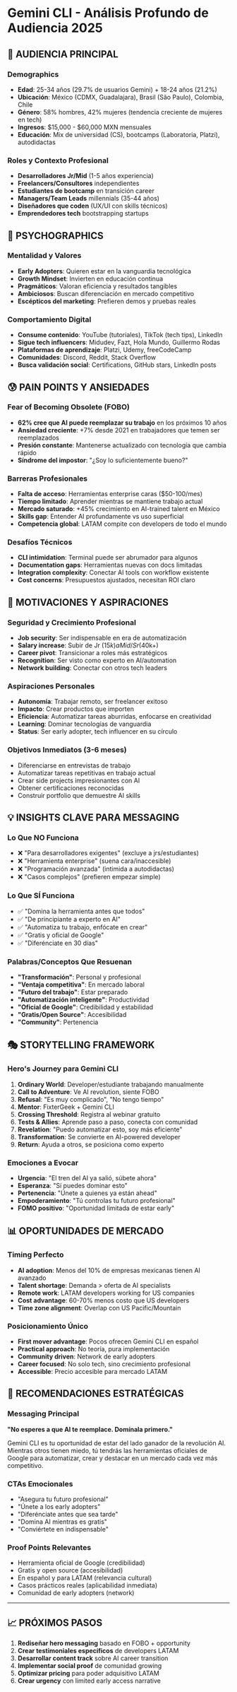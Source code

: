 # Gemini CLI - Análisis Profundo de Audiencia 2025

## 🎯 AUDIENCIA PRINCIPAL

### Demographics
- **Edad**: 25-34 años (29.7% de usuarios Gemini) + 18-24 años (21.2%)
- **Ubicación**: México (CDMX, Guadalajara), Brasil (São Paulo), Colombia, Chile
- **Género**: 58% hombres, 42% mujeres (tendencia creciente de mujeres en tech)
- **Ingresos**: $15,000 - $60,000 MXN mensuales
- **Educación**: Mix de universidad (CS), bootcamps (Laboratoria, Platzi), autodidactas

### Roles y Contexto Profesional
- **Desarrolladores Jr/Mid** (1-5 años experiencia)
- **Freelancers/Consultores** independientes
- **Estudiantes de bootcamp** en transición career
- **Managers/Team Leads** millennials (35-44 años)
- **Diseñadores que coden** (UX/UI con skills técnicos)
- **Emprendedores tech** bootstrapping startups

## 🧠 PSYCHOGRAPHICS

### Mentalidad y Valores
- **Early Adopters**: Quieren estar en la vanguardia tecnológica
- **Growth Mindset**: Invierten en educación continua
- **Pragmáticos**: Valoran eficiencia y resultados tangibles
- **Ambiciosos**: Buscan diferenciación en mercado competitivo
- **Escépticos del marketing**: Prefieren demos y pruebas reales

### Comportamiento Digital
- **Consume contenido**: YouTube (tutoriales), TikTok (tech tips), LinkedIn
- **Sigue tech influencers**: Midudev, Fazt, Hola Mundo, Guillermo Rodas
- **Plataformas de aprendizaje**: Platzi, Udemy, freeCodeCamp
- **Comunidades**: Discord, Reddit, Stack Overflow
- **Busca validación social**: Certifications, GitHub stars, LinkedIn posts

## 😰 PAIN POINTS Y ANSIEDADES

### Fear of Becoming Obsolete (FOBO)
- **62% cree que AI puede reemplazar su trabajo** en los próximos 10 años
- **Ansiedad creciente**: +7% desde 2021 en trabajadores que temen ser reemplazados
- **Presión constante**: Mantenerse actualizado con tecnología que cambia rápido
- **Síndrome del impostor**: "¿Soy lo suficientemente bueno?"

### Barreras Profesionales
- **Falta de acceso**: Herramientas enterprise caras ($50-100/mes)
- **Tiempo limitado**: Aprender mientras se mantiene trabajo actual
- **Mercado saturado**: +45% crecimiento en AI-trained talent en México
- **Skills gap**: Entender AI profundamente vs uso superficial
- **Competencia global**: LATAM compite con developers de todo el mundo

### Desafíos Técnicos
- **CLI intimidation**: Terminal puede ser abrumador para algunos
- **Documentation gaps**: Herramientas nuevas con docs limitadas
- **Integration complexity**: Conectar AI tools con workflow existente
- **Cost concerns**: Presupuestos ajustados, necesitan ROI claro

## 🚀 MOTIVACIONES Y ASPIRACIONES

### Seguridad y Crecimiento Profesional
- **Job security**: Ser indispensable en era de automatización
- **Salary increase**: Subir de Jr ($15k) a Mid/Sr ($40k+)
- **Career pivot**: Transicionar a roles más estratégicos
- **Recognition**: Ser visto como experto en AI/automation
- **Network building**: Conectar con otros tech leaders

### Aspiraciones Personales
- **Autonomía**: Trabajar remoto, ser freelancer exitoso
- **Impacto**: Crear productos que importen
- **Eficiencia**: Automatizar tareas aburridas, enfocarse en creatividad
- **Learning**: Dominar tecnologías de vanguardia
- **Status**: Ser early adopter, tech influencer en su círculo

### Objetivos Inmediatos (3-6 meses)
- Diferenciarse en entrevistas de trabajo
- Automatizar tareas repetitivas en trabajo actual
- Crear side projects impresionantes con AI
- Obtener certificaciones reconocidas
- Construir portfolio que demuestre AI skills

## 💡 INSIGHTS CLAVE PARA MESSAGING

### Lo Que NO Funciona
- ❌ "Para desarrolladores exigentes" (excluye a jrs/estudiantes)
- ❌ "Herramienta enterprise" (suena cara/inaccesible)
- ❌ "Programación avanzada" (intimida a autodidactas)
- ❌ "Casos complejos" (prefieren empezar simple)

### Lo Que SÍ Funciona
- ✅ "Domina la herramienta antes que todos"
- ✅ "De principiante a experto en AI"
- ✅ "Automatiza tu trabajo, enfócate en crear"
- ✅ "Gratis y oficial de Google"
- ✅ "Diferénciate en 30 días"

### Palabras/Conceptos Que Resuenan
- **"Transformación"**: Personal y profesional
- **"Ventaja competitiva"**: En mercado laboral
- **"Futuro del trabajo"**: Estar preparado
- **"Automatización inteligente"**: Productividad
- **"Oficial de Google"**: Credibilidad y estabilidad
- **"Gratis/Open Source"**: Accesibilidad
- **"Community"**: Pertenencia

## 🎭 STORYTELLING FRAMEWORK

### Hero's Journey para Gemini CLI
1. **Ordinary World**: Developer/estudiante trabajando manualmente
2. **Call to Adventure**: Ve AI revolution, siente FOBO
3. **Refusal**: "Es muy complicado", "No tengo tiempo"
4. **Mentor**: FixterGeek + Gemini CLI
5. **Crossing Threshold**: Registra al webinar gratuito
6. **Tests & Allies**: Aprende paso a paso, conecta con comunidad
7. **Revelation**: "Puedo automatizar esto, soy más eficiente"
8. **Transformation**: Se convierte en AI-powered developer
9. **Return**: Ayuda a otros, se posiciona como experto

### Emociones a Evocar
- **Urgencia**: "El tren del AI ya salió, súbete ahora"
- **Esperanza**: "Sí puedes dominar esto"
- **Pertenencia**: "Únete a quienes ya están ahead"
- **Empoderamiento**: "Tú controlas tu futuro profesional"
- **FOMO positivo**: "Oportunidad limitada de estar early"

## 📊 OPORTUNIDADES DE MERCADO

### Timing Perfecto
- **AI adoption**: Menos del 10% de empresas mexicanas tienen AI avanzado
- **Talent shortage**: Demanda > oferta de AI specialists
- **Remote work**: LATAM developers working for US companies
- **Cost advantage**: 60-70% menos costo que US developers
- **Time zone alignment**: Overlap con US Pacific/Mountain

### Posicionamiento Único
- **First mover advantage**: Pocos ofrecen Gemini CLI en español
- **Practical approach**: No teoría, pura implementación
- **Community driven**: Network de early adopters
- **Career focused**: No solo tech, sino crecimiento profesional
- **Accessible**: Precio accesible para mercado LATAM

## 🎯 RECOMENDACIONES ESTRATÉGICAS

### Messaging Principal
**"No esperes a que AI te reemplace. Domínala primero."**

Gemini CLI es tu oportunidad de estar del lado ganador de la revolución AI. Mientras otros tienen miedo, tú tendrás las herramientas oficiales de Google para automatizar, crear y destacar en un mercado cada vez más competitivo.

### CTAs Emocionales
- "Asegura tu futuro profesional"
- "Únete a los early adopters"
- "Diferénciate antes que sea tarde"
- "Domina AI mientras es gratis"
- "Conviértete en indispensable"

### Proof Points Relevantes
- Herramienta oficial de Google (credibilidad)
- Gratis y open source (accesibilidad)
- En español y para LATAM (relevancia cultural)
- Casos prácticos reales (aplicabilidad inmediata)
- Comunidad de early adopters (network)

---

## 📈 PRÓXIMOS PASOS

1. **Rediseñar hero messaging** basado en FOBO + opportunity
2. **Crear testimoniales específicos** de developers LATAM
3. **Desarrollar content track** sobre AI career transition
4. **Implementar social proof** de comunidad growing
5. **Optimizar pricing** para poder adquisitivo LATAM
6. **Crear urgency** con limited early access narrative